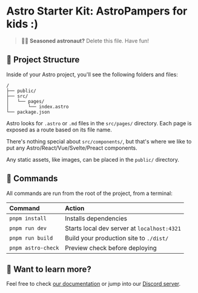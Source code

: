 # Astro Starter Kit: AstroPampers for kids :)

> 🧑‍🚀 **Seasoned astronaut?** Delete this file. Have fun!

## 🚀 Project Structure

Inside of your Astro project, you'll see the following folders and files:

```text
/
├── public/
├── src/
│   └── pages/
│       └── index.astro
└── package.json
```

Astro looks for `.astro` or `.md` files in the `src/pages/` directory. Each page is exposed as a route based on its file name.

There's nothing special about `src/components/`, but that's where we like to put any Astro/React/Vue/Svelte/Preact components.

Any static assets, like images, can be placed in the `public/` directory.

## 🧞 Commands

All commands are run from the root of the project, from a terminal:

| Command            | Action                                      |
| :----------------- | :------------------------------------------ |
| `pnpm install`     | Installs dependencies                       |
| `pnpm run dev`     | Starts local dev server at `localhost:4321` |
| `pnpm run build`   | Build your production site to `./dist/`     |
| `pnpm astro-check` | Preview check before deploying              |

## 👀 Want to learn more?

Feel free to check [our documentation](https://docs.astro.build) or jump into our [Discord server](https://astro.build/chat).
